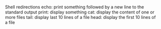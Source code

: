 Shell redirections
echo: print something followed by a new line to the standard output
print: display something
cat: display the content of one or more files
tail: display last 10 lines of a file
head: display the first 10 lines of a file
